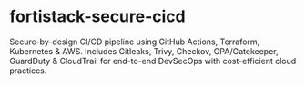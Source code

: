 # fortistack-secure-cicd
Secure-by-design CI/CD pipeline using GitHub Actions, Terraform, Kubernetes &amp; AWS. Includes Gitleaks, Trivy, Checkov, OPA/Gatekeeper, GuardDuty &amp; CloudTrail for end-to-end DevSecOps with cost-efficient cloud practices.
